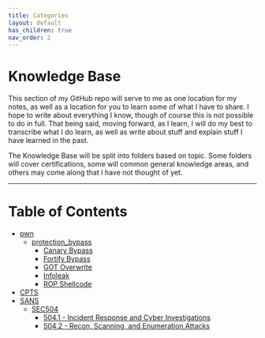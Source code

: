 ```yaml
---
title: Categories
layout: default
has_children: true
nav_order: 2
---
```


# Knowledge Base

This section of my GitHub repo will serve to me as one location for my notes, as well as a location for you to learn some of what I have to share. I hope to write about everything I know, though of course this is not possible to do in full. That being said, moving forward, as I learn, I will do my best to transcribe what I do learn, as well as write about stuff and explain stuff I have learned in the past.

The Knowledge Base will be split into folders based on topic. Some folders will cover certifications, some will common general knowledge areas, and others may come along that I have not thought of yet.

---

# Table of Contents
- [pwn](pwn/README.md)
    - [protection_bypass](pwn/protection_bypass/)
        - [Canary Bypass](pwn/protection_bypass/canary_bypass.md)
        - [Fortify Bypass](pwn/protection_bypass/fortify_bypass.md)
        - [GOT Overwrite](pwn/protection_bypass/got_overwrite.md)
        - [Infoleak](pwn/protection_bypass/infoleak.md)
        - [ROP Shellcode](pwn/protection_bypass/rop_shellcode.md)
- [CPTS](CPTS/index.md)
- [SANS](SANS/index.md)
    - [SEC504](SANS/SEC504/index.md)
        - [504.1 - Incident Response and Cyber Investigations](SANS/SEC504/1%20-%20Incident%20Response%20and%20Cyber%20Investigations/index.md)
        - [504.2 - Recon, Scanning, and Enumeration Attacks](SANS/SEC504/2%20-%20Recon,%20Scanning,%20and%20Enumeration%20Attacks/index.md)

